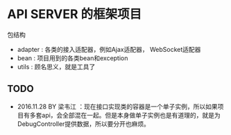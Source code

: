 # API SERVER 的框架项目

包结构

- adapter : 各类的接入适配器，例如Ajax适配器， WebSocket适配器
- bean : 项目用到的各类bean和exception
- utils : 顾名思义，就是工具了

## TODO
- 2016.11.28 BY 梁韦江 ：现在接口实现类的容器是一个单子实例，所以如果项目有多套api，会全部混在一起。但是本身做单子实例也是有道理的，就是为DebugController提供数据，所以要分开也麻烦。